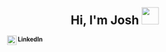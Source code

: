 <div align="center">
  <h1> Hi, I'm Josh <img src="img src="https://media.giphy.com/media/hvRJCLFzcasrR4ia7z/giphy.gif" width="40px"></h1>


</div>
 
<b> LinkedIn </b>
<a href="https://www.linkedin.com/in/josh-betts/">
  <img align="left" alt="Linkedin" width="22px" src="https://user-images.githubusercontent.com/32521086/91335145-e97ccd80-e7c7-11ea-96eb-dc5342ba6a6b.png" />
</a>


<!---- 👋 Hi, I’m @Jbetts05
- 👀 I’m interested in ...
- 🌱 I’m currently learning ...
- 💞️ I’m looking to collaborate on ...
- 📫 How to reach me ...
Jbetts05/Jbetts05 is a ✨ special ✨ repository because its `README.md` (this file) appears on your GitHub profile.
You can click the Preview link to take a look at your changes.
--->

